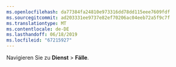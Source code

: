 ```yaml
---
ms.openlocfilehash: da77384fa24810e973316dd78dd115eee7609fdf
ms.sourcegitcommit: ad203331ee9737e82ef70206ac04eeb72a5f9c7f
ms.translationtype: MT
ms.contentlocale: de-DE
ms.lasthandoff: 06/18/2019
ms.locfileid: "67215927"
---
```

Navigieren Sie zu **Dienst** > **Fälle**.
